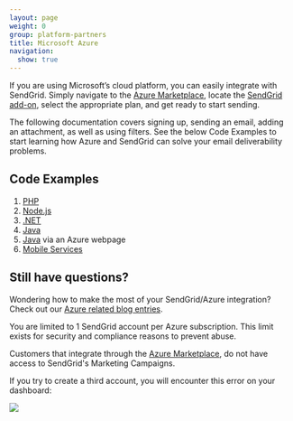 ```yaml
---
layout: page
weight: 0
group: platform-partners
title: Microsoft Azure
navigation:
  show: true
---
```


If you are using Microsoft’s cloud platform, you can easily integrate with SendGrid. Simply navigate to the [Azure Marketplace](https://azuremarketplace.microsoft.com/en-us/marketplace/apps/SendGrid.SendGrid), locate the [SendGrid add-on](https://azuremarketplace.microsoft.com/en-us/marketplace/apps/SendGrid.SendGrid), select the appropriate plan, and get ready to start sending. 

The following documentation covers signing up, sending an email, adding an attachment, as well as using filters. See the below Code Examples to start learning how Azure and SendGrid can solve your email deliverability problems.


## 	Code Examples

1. [PHP](https://docs.microsoft.com/en-us/azure/store-sendgrid-php-how-to-send-email)
2. [Node.js](https://docs.microsoft.com/en-us/azure/store-sendgrid-nodejs-how-to-send-email)
3. [.NET](https://docs.microsoft.com/en-us/azure/sendgrid-dotnet-how-to-send-email)
4. [Java](https://docs.microsoft.com/en-us/azure/store-sendgrid-java-how-to-send-email)
5. [Java]({{root_url}}/for-developers/partners/azure/) via an Azure webpage
6. [Mobile Services](https://docs.microsoft.com/en-us/azure/sendgrid-dotnet-how-to-send-email)

## 	Still have questions?

Wondering how to make the most of your SendGrid/Azure integration? Check out our [Azure related blog entries](https://sendgrid.com/?s=Azure).

You are limited to 1 SendGrid account per Azure subscription. This limit exists for security and compliance reasons to prevent abuse.

Customers that integrate through the [Azure Marketplace](https://azuremarketplace.microsoft.com/en-us/marketplace/apps/SendGrid.SendGrid), do not have access to SendGrid's Marketing Campaigns. 

If you try to create a third account, you will encounter this error on your dashboard:

![]({{root_url}}/images/azure_account_error.png)
